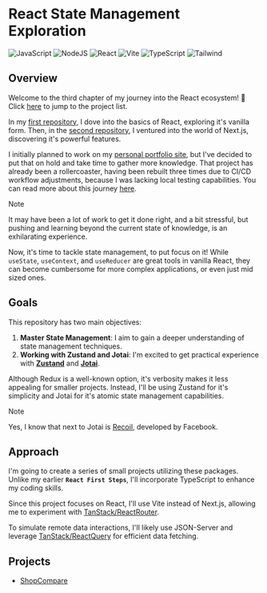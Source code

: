 # React State Management Exploration

![JavaScript](https://img.shields.io/badge/JavaScript-031321?style=for-the-badge&logo=javascript&logoColor=yellow)
![NodeJS](https://img.shields.io/badge/NodeJS-031321?style=for-the-badge&logo=node.js&logoColor=green)
![React](https://img.shields.io/badge/React-031321?style=for-the-badge&logo=react&logoColor=cyan)
![Vite](https://img.shields.io/badge/Vite-031321?style=for-the-badge&logo=vite&logoColor=yellow)
![TypeScript](https://img.shields.io/badge/TypeScript-031321?logo=typescript&logoColor=3178C6&style=for-the-badge)
![Tailwind](https://img.shields.io/badge/Tailwind-031321?logo=tailwindcss&logoColor=38B2AC&style=for-the-badge)

## **Overview**

Welcome to the third chapter of my journey into the React ecosystem! 🚀 Click [here](#projects) to jump to the project list.

In my [first repository](https://github.com/Neonsy/React-First-Steps), I dove into the basics of React, exploring it's vanilla form.
Then, in the [second repository](https://github.com/Neonsy/NextJS-Server-Steps), I ventured into the world of Next.js, discovering it's powerful features.

I initially planned to work on my [personal portfolio site](https://github.com/Neonsy/NextJS-Portfolio), but I've decided to put that on hold and take time to gather more knowledge.
That project has already been a rollercoaster, having been rebuilt three times due to CI/CD workflow adjustments, because I was lacking local testing capabilities.
You can read more about this journey [here](https://github.com/Neonsy/NextJS-Portfolio/pull/1).
> [!NOTE]
> It may have been a lot of work to get it done right, and a bit stressful, but pushing and learning beyond the current state of knowledge, is an exhilarating experience.

Now, it's time to tackle state management, to put focus on it!
While `useState`, `useContext`, and `useReducer` are great tools in vanilla React, they can become cumbersome for more complex applications, or even just mid sized ones.

## **Goals**

This repository has two main objectives:

1. **Master State Management**: I aim to gain a deeper understanding of state management techniques.
2. **Working with Zustand and Jotai**: I'm excited to get practical experience with **[Zustand](https://github.com/pmndrs/zustand)** and **[Jotai](https://github.com/pmndrs/jotai)**.

Although Redux is a well-known option, it's verbosity makes it less appealing for smaller projects.
Instead, I'll be using Zustand for it's simplicity and Jotai for it's atomic state management capabilities.

> [!NOTE]
> Yes, I know that next to Jotai is [Recoil](https://github.com/facebookexperimental/Recoil), developed by Facebook.

## **Approach**

I'm going to create a series of small projects utilizing these packages.
Unlike my earlier **`React First Steps`**, I'll incorporate TypeScript to enhance my coding skills.

Since this project focuses on React, I'll use Vite instead of Next.js, allowing me to experiment with [TanStack/ReactRouter](https://github.com/TanStack/router).

To simulate remote data interactions, I'll likely use JSON-Server and leverage [TanStack/ReactQuery](https://github.com/TanStack/query) for efficient data fetching.

## **Projects**

- [ShopCompare](https://github.com/Neonsy/React-Learning-State-Management/blob/Project-01/Project-01/README.md)
